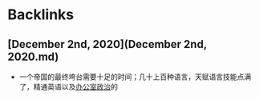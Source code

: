 
# Backlinks
## [December 2nd, 2020](December 2nd, 2020.md)
- 一个帝国的最终垮台需要十足的时间；几十上百种语言，天赋语言技能点满了，精通英语以及[办公室政治](办公室政治.md)的

